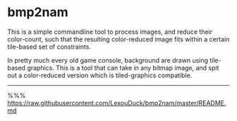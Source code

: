 
# bmp2nam

This is a simple commandline tool to process images, and reduce their color-count, such that
the resulting color-reduced image fits within a certain tile-based set of constraints.

In pretty much every old game console, background are drawn using tile-based graphics.
This is a tool that can take in any bitmap image, and spit out a color-reduced version which is tiled-graphics compatible.

---

%%% https://raw.githubusercontent.com/LexouDuck/bmp2nam/master/README.md
